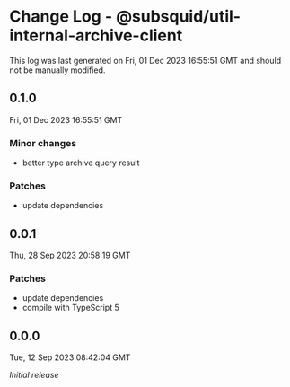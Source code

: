 # Change Log - @subsquid/util-internal-archive-client

This log was last generated on Fri, 01 Dec 2023 16:55:51 GMT and should not be manually modified.

## 0.1.0
Fri, 01 Dec 2023 16:55:51 GMT

### Minor changes

- better type archive query result

### Patches

- update dependencies

## 0.0.1
Thu, 28 Sep 2023 20:58:19 GMT

### Patches

- update dependencies
- compile with TypeScript 5

## 0.0.0
Tue, 12 Sep 2023 08:42:04 GMT

_Initial release_

